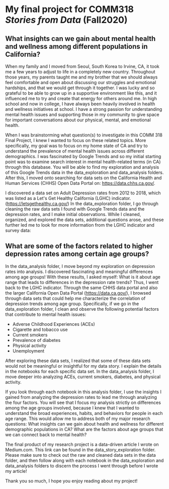 # My final project for COMM318 _Stories from Data_ (Fall2020)

## What insights can we gain about mental health and wellness among different populations in California?

When my family and I moved from Seoul, South Korea to Irvine, CA, it took me a few years to adjust to life in a completely new country. Throughout those years, my parents taught me and my brother that we should always feel comfortable and open about discussing our struggles and emotional hardships, and that we would get through it together. I was lucky and so grateful to be able to grow up in a supportive environment like this, and it influenced me to try and create that energy for others around me. In high school and now in college, I have always been heavily involved in health and wellness initiatives at school. I have a strong passion for understanding mental health issues and supporting those in my community to give space for important conversations about our physical, mental, and emotional health. 

When I was brainstorming what question(s) to investigate in this COMM 318 Final Project, I knew I wanted to focus on these related topics. More specifically, my goal was to focus on my home state of CA and try to understand the prevalence of mental health issues across different demographics. I was fascinated by Google Trends and so my initial starting point was to examine search interest in mental health-related terms (in CA) through this database. You will be able to find my exploration and analysis of this Google Trends data in the data_exploration and data_analysis folders. After this, I moved onto searching for data sets on the California Health and Human Services (CHHS) Open Data Portal on: https://data.chhs.ca.gov/.

I discovered a data set on Adult Depression rates from 2012 to 2018, which was listed as a Let's Get Healthy California (LGHC) indicator. (https://letsgethealthy.ca.gov/) In the data_exploration folder, I go through cleaning the raw data sets I found with Google Trends data and the depression rates, and I make initial observations. While I cleaned, organized, and explored the data sets, additional questions arose, and these further led me to look for more information from the LGHC indicator and survey data:

## What are some of the factors related to higher depression rates among certain age groups?

In the data_analysis folder, I move beyond my exploration on depression rates into analysis. I discovered fascinating and meaningful differences among age groups! With these results, I asked myself: What is it about age range that leads to differences in the depression rate trends? Thus, I went back to the LGHC indicator. Through the same CHHS data portal and also the larger California Open Data Portal (https://data.ca.gov/), I browsed through data sets that could help me characterize the correlation of depression trends among age group. Specifically, if we go in the data_exploration folder, I clean and observe the following potential factors that contribute to mental health issues: 

* Adverse Childhood Experiences (ACEs) 
* Cigarette and tobacco use
* Current smokers
* Prevalence of diabetes
* Physical activity
* Unemployment

After exploring these data sets, I realized that some of these data sets would not be meaningful or insightful for my data story. I explain the details in the notebooks for each specific data set. In the data_analysis folder, I move deeper into analyzing ACEs, current smokers, diabetes, and physical activity. 

If you look through each notebook in this analysis folder, I use the insights I gained from analyzing the depression rates to lead me through analyzing the four factors. You will see that I focus my analysis strictly on differences among the age groups involved, because I knew that I wanted to understand the broad experiences, habits, and behaviors for people in each age range. This would allow me to address both of my major research questions: What insights can we gain about health and wellness for different demographic populations in CA? What are the factors about age groups that we can connect back to mental health? 

The final product of my research project is a data-driven article I wrote on Medium.com. This link can be found in the data_story_exploration folder. Please make sure to check out the raw and cleaned data sets in the data folder, and then follow along with each notebook in the data_exploration and data_analysis folders to discern the process I went through before I wrote my article!

Thank you so much, I hope you enjoy reading about my project!